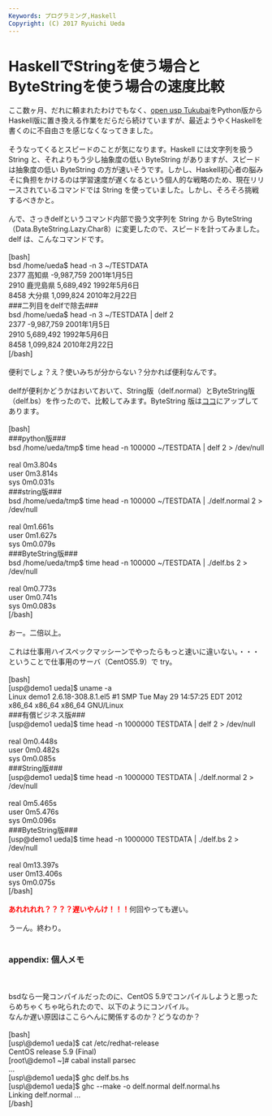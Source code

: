 ```yaml
---
Keywords: プログラミング,Haskell
Copyright: (C) 2017 Ryuichi Ueda
---
```


# HaskellでStringを使う場合とByteStringを使う場合の速度比較
ここ数ヶ月、だれに頼まれたわけでもなく、<a target="_blank" href="https://github.com/usp-engineers-community/Open-usp-Tukubai">open usp Tukubai</a>をPython版からHaskell版に置き換える作業をだらだら続けていますが、最近ようやくHaskellを書くのに不自由さを感じなくなってきました。<br />
<br />
そうなってくるとスピードのことが気になります。Haskell には文字列を扱う String と、それよりもう少し抽象度の低い ByteString がありますが、スピードは抽象度の低い ByteString の方が速いそうです。しかし、Haskell初心者の脳みそに負担をかけるのは学習速度が遅くなるという個人的な戦略のため、現在リリースされているコマンドでは String を使っていました。しかし、そろそろ挑戦するべきかと。<br />
<br />
んで、さっきdelfというコマンド内部で扱う文字列を String から ByteString （Data.ByteString.Lazy.Char8）に変更したので、スピードを計ってみました。delf は、こんなコマンドです。<br />
<br />
[bash]<br />
bsd /home/ueda$ head -n 3 ~/TESTDATA <br />
2377 高知県 -9,987,759 2001年1月5日<br />
2910 鹿児島県 5,689,492 1992年5月6日<br />
8458 大分県 1,099,824 2010年2月22日<br />
###二列目をdelfで除去###<br />
bsd /home/ueda$ head -n 3 ~/TESTDATA | delf 2<br />
2377 -9,987,759 2001年1月5日<br />
2910 5,689,492 1992年5月6日<br />
8458 1,099,824 2010年2月22日<br />
[/bash]<br />
<br />
便利でしょ？え？使いみちが分からない？分かれば便利なんです。<br />
<br />
delfが便利かどうかはおいておいて、String版（delf.normal）とByteString版（delf.bs）を作ったので、比較してみます。ByteString 版は<a target="_blank" href="https://github.com/usp-engineers-community/Open-usp-Tukubai/blob/master/COMMANDS.HS/delf.hs">ココ</a>にアップしてあります。<br />
<br />
[bash]<br />
###python版###<br />
bsd /home/ueda/tmp$ time head -n 100000 ~/TESTDATA | delf 2 &gt; /dev/null<br />
<br />
real	0m3.804s<br />
user	0m3.814s<br />
sys	0m0.031s<br />
###string版###<br />
bsd /home/ueda/tmp$ time head -n 100000 ~/TESTDATA | ./delf.normal 2 &gt; /dev/null<br />
<br />
real	0m1.661s<br />
user	0m1.627s<br />
sys	0m0.079s<br />
###ByteString版###<br />
bsd /home/ueda/tmp$ time head -n 100000 ~/TESTDATA | ./delf.bs 2 &gt; /dev/null<br />
<br />
real	0m0.773s<br />
user	0m0.741s<br />
sys	0m0.083s<br />
[/bash]<br />
<br />
おー。二倍以上。<br />
<br />
これは仕事用ハイスペックマッシーンでやったらもっと速いに違いない。・・・ということで仕事用のサーバ（CentOS5.9）で try。<br />
<br />
[bash]<br />
[usp\@demo1 ueda]$ uname -a<br />
Linux demo1 2.6.18-308.8.1.el5 #1 SMP Tue May 29 14:57:25 EDT 2012 x86_64 x86_64 x86_64 GNU/Linux<br />
###有償ビジネス版###<br />
[usp\@demo1 ueda]$ time head -n 1000000 TESTDATA | delf 2 &gt; /dev/null<br />
<br />
real	0m0.448s<br />
user	0m0.482s<br />
sys	0m0.085s<br />
###String版###<br />
[usp\@demo1 ueda]$ time head -n 1000000 TESTDATA | ./delf.normal 2 &gt; /dev/null<br />
<br />
real	0m5.465s<br />
user	0m5.476s<br />
sys	0m0.096s<br />
###ByteString版###<br />
[usp\@demo1 ueda]$ time head -n 1000000 TESTDATA | ./delf.bs 2 &gt; /dev/null<br />
<br />
real	0m13.397s<br />
user	0m13.406s<br />
sys	0m0.075s<br />
[/bash]<br />
<br />
<strong style="color:red">あれれれれ？？？？遅いやんけ！！！</strong>何回やっても遅い。<br />
<br />
うーん。終わり。<br />
<br />
<h3>appendix: 個人メモ</h3><br />
<br />
bsdなら一発コンパイルだったのに、CentOS 5.9でコンパイルしようと思ったらめちゃくちゃ叱られたので、以下のようにコンパイル。<br />
なんか遅い原因はここらへんに関係するのか？どうなのか？<br />
<br />
[bash]<br />
[usp\@demo1 ueda]$ cat /etc/redhat-release <br />
CentOS release 5.9 (Final)<br />
[root\@demo1 ~]# cabal install parsec<br />
...<br />
[usp\@demo1 ueda]$ ghc delf.bs.hs <br />
[usp\@demo1 ueda]$ ghc --make -o delf.normal delf.normal.hs<br />
Linking delf.normal ...<br />
[/bash]
